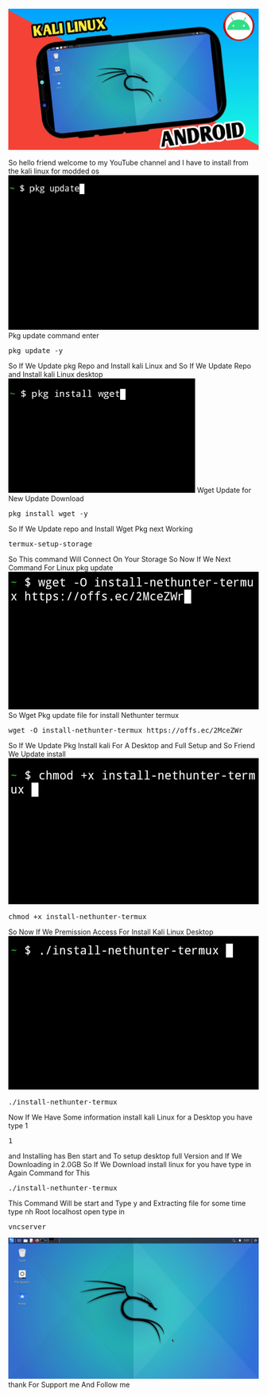![image alt](https://github.com/Arsal132/Kali-Linux-install-on-Termux/blob/4f358582c08045fc5b50237946a3dd16dab811d3/Build/20241128_140817.jpg)

So hello friend welcome to my YouTube channel and I have to install from the kali linux for modded os 
![image alt](https://github.com/Arsal132/Kali-Linux-install-on-Termux/blob/main/1734169048668.jpg)
Pkg update command enter 

<pre>pkg update -y</pre>
So If We Update pkg Repo and Install kali Linux and So If We Update Repo and Install kali Linux desktop 
![image alt](https://github.com/Arsal132/Kali-Linux-install-on-Termux/blob/main/1734168660316.jpg)
Wget Update for New Update Download 
<pre>pkg install wget -y</pre>
So If We Update repo and Install Wget Pkg next Working 
<pre>termux-setup-storage</pre>
So This command Will Connect On Your Storage 
So Now If We Next Command For Linux pkg update 
![image alt](https://github.com/Arsal132/Kali-Linux-install-on-Termux/blob/main/Screenshot_20241214-143430.jpg)
So Wget Pkg update file for install Nethunter termux 
<pre>wget -O install-nethunter-termux https://offs.ec/2MceZWr</pre>
So If We Update Pkg Install kali For A Desktop and Full Setup and So Friend We Update install 
![image alt](https://github.com/Arsal132/Kali-Linux-install-on-Termux/blob/main/Screenshot_20241214-143500.jpg)
<pre>chmod +x install-nethunter-termux</pre>
So Now If We Premission Access For Install Kali Linux Desktop 
![image alt](https://github.com/Arsal132/Kali-Linux-install-on-Termux/blob/main/Screenshot_20241214-143521.jpg)
<pre>./install-nethunter-termux</pre>
Now If We Have Some information install kali Linux for a Desktop 
you have type 1 
<pre>1</pre>
and Installing has Ben start and To setup desktop full Version and If We Downloading in 2.0GB 
So If We Download install linux for you have type in Again Command for This 
<pre>./install-nethunter-termux</pre>
This Command Will be start and Type y and Extracting file for some time 
type nh 
Root localhost open 
type in 
<pre>vncserver</pre>
![image alt](https://github.com/Arsal132/Kali-Linux-install-on-Termux/blob/main/Screenshot_2024-11-28_05-01-12.png)
thank For Support me And Follow me 

